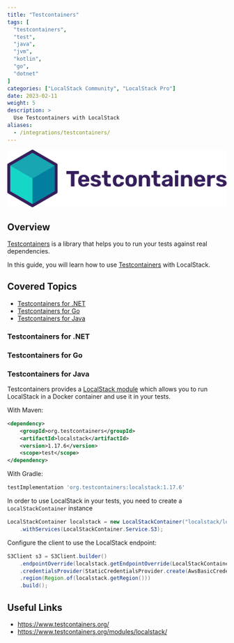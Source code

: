 ```yaml
---
title: "Testcontainers"
tags: [
  "testcontainers",
  "test",
  "java",
  "jvm",
  "kotlin",
  "go",
  "dotnet"
]
categories: ["LocalStack Community", "LocalStack Pro"]
date: 2023-02-11
weight: 5
description: >
  Use Testcontainers with LocalStack
aliases:
  - /integrations/testcontainers/
---
```


<img src="testcontainers-logo.svg" width="600px" alt="Testcontainers logo"><br />

## Overview

[Testcontainers](https://www.testcontainers.com/) is a library that helps you to run your
tests against real dependencies.

In this guide, you will learn how to use [Testcontainers](https://www.testcontainers.com/) 
with LocalStack.

## Covered Topics

* [Testcontainers for .NET](#testcontainers-for-net)
* [Testcontainers for Go](#testcontainers-for-go)
* [Testcontainers for Java](#testcontainers-for-java)

### Testcontainers for .NET

### Testcontainers for Go

### Testcontainers for Java

Testcontainers provides a [LocalStack module](https://www.testcontainers.org/modules/localstack/)
which allows you to run LocalStack in a Docker container and use it in your tests.

With Maven:

```xml
<dependency>
    <groupId>org.testcontainers</groupId>
    <artifactId>localstack</artifactId>
    <version>1.17.6</version>
    <scope>test</scope>
</dependency>
```

With Gradle:

```gradle
testImplementation 'org.testcontainers:localstack:1.17.6'
 ```

In order to use LocalStack in your tests, you need to create a `LocalStackContainer` instance

```java
LocalStackContainer localstack = new LocalStackContainer("localstack/localstack:1.4.0")
    .withServices(LocalStackContainer.Service.S3);
```

Configure the client to use the LocalStack endpoint:

```java
S3Client s3 = S3Client.builder()
    .endpointOverride(localstack.getEndpointOverride(LocalStackContainer.Service.S3))
    .credentialsProvider(StaticCredentialsProvider.create(AwsBasicCredentials.create(localstack.getAccessKey(), localstack.getSecretKey())))
    .region(Region.of(localstack.getRegion()))
    .build();
```

## Useful Links

* https://www.testcontainers.org/
* https://www.testcontainers.org/modules/localstack/
